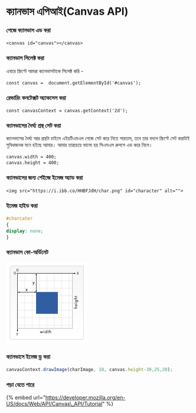# ক্যানভাস এপিআই\(Canvas API\)

### পেজে ক্যানভাস এড করা

```markup
<canvas id="canvas"></canvas>
```

### ক্যানভাস সিলেক্ট করা

এবারে স্ক্রিপ্টে আমরা ক্যানভাসটাকে সিলেক্ট করি -

```text
const canvas =  document.getElementById('#canvas');
```

### রেন্ডারিং কনটেক্সট অ্যাকসেস করা

```text
const canvasContext = canvas.getContext('2d');
```

### ক্যানভাসের দৈর্ঘ্য প্রস্থ সেট করা

ক্যানভাসের দৈর্ঘ্য আর প্রস্থটা চাইলে এইচটিএমএল পেজে সেট করে নিতে পারতাম, তবে তার বদলে স্ক্রিপ্টে সেট করাটাই সুবিধাজনক মনে হইছে আমার। আবার তারচেয়ে ভালো হয় সিএসএস রুলসে এড করে নিলে।

```text
canvas.width = 400;
canvas.height = 400;
```

### ক্যানভাসের জন্য পেইজে ইমেজ অ্যাড করা

```text
<img src="https://i.ibb.co/HHBFJdH/char.png" id="character" alt="">
```

### ইমেজ হাইড করা

```css
#charcater
{
display: none;
}
```

### ক্যানভাস কো-অর্ডিনেট

![](../.gitbook/assets/image%20%281%29.png)

### ক্যানভাসে ইমেজ ড্র করা

```javascript
canvasContext.drawImage(charImage, 10, canvas.height-30,25,20);
```

### পড়া যেতে পারে

{% embed url="https://developer.mozilla.org/en-US/docs/Web/API/Canvas\_API/Tutorial" %}

